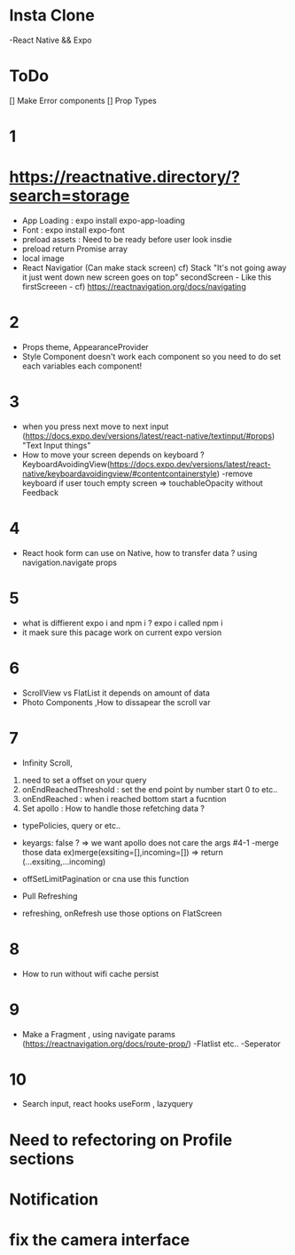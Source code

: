 # Insta Clone

-React Native && Expo

# ToDo

[] Make Error components
[] Prop Types

# 1

# https://reactnative.directory/?search=storage

- App Loading : expo install expo-app-loading
- Font : expo install expo-font
- preload assets : Need to be ready before user look insdie
- preload return Promise array
- local image
- React Navigatior (Can make stack screen)
  cf) Stack "It's not going away it just went down new screen goes on top"
  secondScreen - Like this
  firstScreeen -
  cf) https://reactnavigation.org/docs/navigating

# 2

- Props theme, AppearanceProvider
- Style Component doesn't work each component so you need to do set each variables each component!

# 3

- when you press next move to next input (https://docs.expo.dev/versions/latest/react-native/textinput/#props) "Text Input things"
- How to move your screen depends on keyboard ? KeyboardAvoidingView(https://docs.expo.dev/versions/latest/react-native/keyboardavoidingview/#contentcontainerstyle)
  -remove keyboard if user touch empty screen => touchableOpacity without Feedback

# 4

- React hook form can use on Native, how to transfer data ? using navigation.navigate props

# 5

- what is diffierent expo i and npm i ? expo i called npm i
- it maek sure this pacage work on current expo version

# 6

- ScrollView vs FlatList it depends on amount of data
- Photo Components ,How to dissapear the scroll var

# 7

- Infinity Scroll,

1. need to set a offset on your query
2. onEndReachedThreshold : set the end point by number start 0 to etc..
3. onEndReached : when i reached bottom start a fucntion
4. Set apollo : How to handle those refetching data ?

- typePolicies, query or etc..
- keyargs: false ? => we want apollo does not care the args
  #4-1
  -merge those data
  ex)merge(exsiting=[],incoming=[]) => return (...exsiting,...incoming)
- offSetLimitPagination or cna use this function
- Pull Refreshing

- refreshing, onRefresh use those options on FlatScreen

# 8

- How to run without wifi cache persist

# 9

- Make a Fragment , using navigate params (https://reactnavigation.org/docs/route-prop/)
  -Flatlist etc..
  -Seperator

# 10

- Search input, react hooks useForm , lazyquery

# Need to refectoring on Profile sections

# Notification

# fix the camera interface
